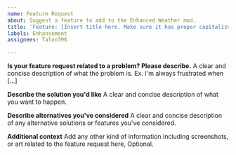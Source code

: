 ```yaml
---
name: Feature Request
about: Suggest a feature to add to the Enhanced Weather mod.
title: 'Feature: [Insert title here. Make sure it has proper capitalization]'
labels: Enhancement
assignees: Talon396

---
```


**Is your feature request related to a problem? Please describe.**
A clear and concise description of what the problem is. Ex. I'm always frustrated when [...]

**Describe the solution you'd like**
A clear and concise description of what you want to happen.

**Describe alternatives you've considered**
A clear and concise description of any alternative solutions or features you've considered.

**Additional context**
Add any other kind of information including screenshots, or art related to the feature request here, Optional.
